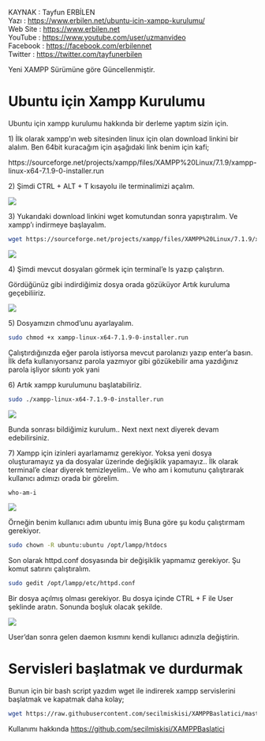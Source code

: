 KAYNAK : Tayfun ERBİLEN 
<br>
Yazı : https://www.erbilen.net/ubuntu-icin-xampp-kurulumu/
<br>
Web Site : https://www.erbilen.net
<br>
YouTube : https://www.youtube.com/user/uzmanvideo
<br>
Facebook : https://facebook.com/erbilennet
<br>
Twitter : https://twitter.com/tayfunerbilen

<P>Yeni XAMPP Sürümüne göre Güncellenmiştir.

<h1>Ubuntu için Xampp Kurulumu</h1>

<p>Ubuntu için xampp kurulumu hakkında bir derleme yaptım sizin için.</p>

<p>1) İlk olarak xampp’ın web sitesinden linux için olan download linkini bir alalım. Ben 64bit kuracağım için aşağıdaki link benim için kafi;
  
<p>
https://sourceforge.net/projects/xampp/files/XAMPP%20Linux/7.1.9/xampp-linux-x64-7.1.9-0-installer.run
</p>

<p>2) Şimdi CTRL + ALT + T kısayolu ile terminalimizi açalım.</p>

![](https://www.erbilen.net/wp-content/uploads/2014/03/terminal-goruntusu.png)

<p>3) Yukarıdaki download linkini wget komutundan sonra yapıştıralım. Ve xampp’ı indirmeye başlayalım.</p>

```sh 
wget https://sourceforge.net/projects/xampp/files/XAMPP%20Linux/7.1.9/xampp-linux-x64-7.1.9-0-installer.run 
```


![](https://i0.wp.com/www.erbilen.net/wp-content/uploads/2014/03/xampp-download.png)


<p>4) Şimdi mevcut dosyaları görmek için terminal’e ls yazıp çalıştırın.</p>

<p>Gördüğünüz gibi indirdiğimiz dosya orada gözüküyor  Artık kuruluma geçebiliiriz.</p>

![](https://i1.wp.com/www.erbilen.net/wp-content/uploads/2014/03/ss1.png)

<p>5) Dosyamızın chmod’unu ayarlayalım.</p>

```sh
sudo chmod +x xampp-linux-x64-7.1.9-0-installer.run
```
  
Çalıştırdığınızda eğer parola istiyorsa mevcut parolanızı yazıp enter’a basın. İlk defa kullanıyorsanız parola yazmıyor gibi gözükebilir ama yazdığınız parola işliyor sıkıntı yok yani</p>

<p>6) Artık xampp kurulumunu başlatabiliriz.</p>

```sh 
sudo ./xampp-linux-x64-7.1.9-0-installer.run
  ```

![](https://www.erbilen.net/wp-content/uploads/2014/03/ss2.png)

<p>Bunda sonrası bildiğimiz kurulum.. Next next next diyerek devam edebilirsiniz.</p>

<p>7) Xampp için izinleri ayarlamamız gerekiyor. Yoksa yeni dosya oluşturamayız ya da dosyalar üzerinde değişiklik yapamayız.. İlk olarak terminal’e clear diyerek temizleyelim.. Ve who am i komutunu çalıştırarak kullanıcı adımızı orada bir görelim.</p>


``` sh
who-am-i
```



![](https://www.erbilen.net/wp-content/uploads/2014/03/who-am-i.png)


<p>Örneğin benim kullanıcı adım ubuntu imiş  Buna göre şu kodu çalıştırmam gerekiyor.</p>

``` sh 
sudo chown -R ubuntu:ubuntu /opt/lampp/htdocs
```
Son olarak httpd.conf dosyasında bir değişiklik yapmamız gerekiyor. Şu komut satırını çalıştıralım.</p>

``` sh 
sudo gedit /opt/lampp/etc/httpd.conf
```
Bir dosya açılmış olması gerekiyor. Bu dosya içinde CTRL + F ile User şeklinde aratın. Sonunda boşluk olacak şekilde.</p>


![](https://www.erbilen.net/wp-content/uploads/2014/03/ss3.png)


<p>User’dan sonra gelen daemon kısmını kendi kullanıcı adınızla değiştirin.</p>

<h1>Servisleri başlatmak ve durdurmak</h1>

<p>Bunun için bir bash script yazdım wget ile indirerek xampp servislerini başlatmak ve kapatmak daha kolay;</p>

```sh 
wget https://raw.githubusercontent.com/secilmiskisi/XAMPPBaslatici/master/xampp.sh
```
Kullanımı hakkında https://github.com/secilmiskisi/XAMPPBaslatici

</p>

